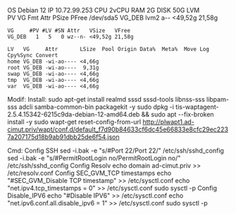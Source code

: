   OS      Debian 12
  IP      10.72.99.253
  CPU     2vCPU
  RAM     2G
  DISK    50G
  LVM     
    PV         VG     Fmt  Attr PSize   PFree
    /dev/sda5  VG_DEB lvm2 a--  <49,52g 21,58g

    VG     #PV #LV #SN Attr   VSize   VFree
    VG_DEB   1   5   0 wz--n- <49,52g 21,58g

    LV   VG     Attr       LSize  Pool Origin Data%  Meta%  Move Log Cpy%Sync Convert
    home VG_DEB -wi-ao---- <4,66g
    root VG_DEB -wi-ao----  9,31g
    swap VG_DEB -wi-ao---- <4,66g
    tmp  VG_DEB -wi-ao---- <4,66g
    var  VG_DEB -wi-ao---- <4,66g

   Modif:
    Install:
    sudo apt-get install realmd sssd sssd-tools libnss-sss libpam-sss adcli samba-common-bin packagekit -y
    sudo dpkg -i tis-waptagent-2.5.4.15342-6215c9da-debian-12-amd64.deb && sudo apt --fix-broken install -y 
    sudo wapt-get reset-config-from-url http://plwapt1.ad-cimut.priv/wapt/conf.d/default_f7d90b84633cf6dc45e66833e8cfc29ec2237a207175d18b9ab91dbb25de6f54.json

  Cmd:
    Config SSH
        sed -i.bak -e "s/#Port 22/Port 22/" /etc/ssh/sshd_config
        sed -i.bak -e "s/#PermitRootLogin no/PermitRootLogin no/" /etc/ssh/sshd_config
   Config Resolv
        echo domain ad-cimut.priv >> /etc/resolv.conf
   Config SEC_GVM_TCP timestamps
        echo "#SEC_GVM_Disable TCP timestamp" >> /etc/sysctl.conf
        echo "net.ipv4.tcp_timestamps = 0" >> /etc/sysctl.conf
        sudo sysctl -p
   Config Disable_IPV6
        echo "#Disable IPV6" >> /etc/sysctl.conf
        echo "net.ipv6.conf.all.disable_ipv6 = 1" >> /etc/sysctl.conf
        sudo sysctl -p
